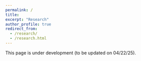 ```yaml
---
permalink: /
title:
excerpt: "Research"
author_profile: true
redirect_from: 
  - /research/
  - /research.html
---
```


This page is under development (to be updated on 04/22/25).
